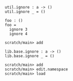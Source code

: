 ``` unison
util.ignore : a -> ()
util.ignore _ = ()

foo : ()
foo =
  ignore 3
  ignore 4
```

``` ucm
scratch/main> add
```

``` unison
lib.base.ignore : a -> ()
lib.base.ignore _ = ()
```

``` ucm
scratch/main> add
scratch/main> edit.namespace
scratch/main> load
```
